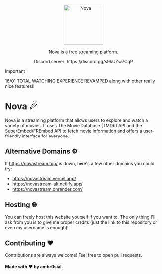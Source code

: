 <p align="center">
  <a href="https://github.com/ambr0sial/nova"><img src="logo.png" alt="Nova" width="128" /></a> 
</p>
<p align="center">
  Nova is a free streaming platform.
</p>
<p align="center">
  Discord server: https://discord.gg/s9kUZw7CqP
</p>

> [!IMPORTANT]
> 16/01 TOTAL WATCHING EXPERIENCE REVAMPED along with other really nice features!!

# Nova ☄

Nova is a streaming platform that allows users to explore and watch a variety of movies. It uses The Movie Database (TMDb) API and the SuperEmbed/FREmbed API to fetch movie information and offers a user-friendly interface for everyone.

## Alternative Domains ⚙️

If https://novastream.top/ is down, here's a few other domains you could try:

- https://novastream.vercel.app/
- https://novastream-alt.netlify.app/
- https://novastream.onrender.com/

## Hosting 🌐

You can freely host this website yourself if you want to. The only thing I'll ask from you is to give me proper credits (just the link to this repository or even my username is enough)!

## Contributing ❤

Contributions are always welcome! Feel free to open pull requests.

#### Made with ❤ by ambr0sial.
